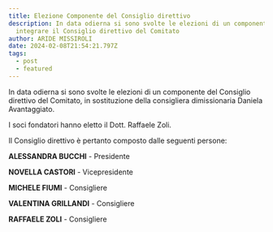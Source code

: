 ```yaml
---
title: Elezione Componente del Consiglio direttivo
description: In data odierna si sono svolte le elezioni di un componente per
  integrare il Consiglio direttivo del Comitato
author: ARIDE MISSIROLI
date: 2024-02-08T21:54:21.797Z
tags:
  - post
  - featured
---
```

In data odierna si sono svolte le elezioni di un componente del Consiglio direttivo del Comitato, in sostituzione della consigliera dimissionaria Daniela Avantaggiato.

I soci fondatori hanno eletto il Dott. Raffaele Zoli.

Il Consiglio direttivo è pertanto composto dalle seguenti persone:

**ALESSANDRA BUCCHI** - Presidente

**NOVELLA CASTORI** - Vicepresidente

**MICHELE FIUMI** - Consigliere

**VALENTINA GRILLANDI** - Consigliere

**RAFFAELE ZOLI** - Consigliere